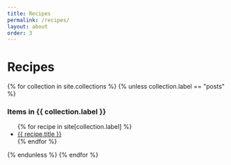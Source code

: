 ```yaml
---
title: Recipes
permalink: /recipes/
layout: about
order: 3
---
```

<html>
  <body>
    <h1>Recipes</h1>
    <div>
      {% for collection in site.collections %}
        {% unless collection.label == "posts" %}
          <h3 class="post-meta">
            Items in {{ collection.label }}
          </h3>
          <ul>
            {% for recipe in site[collection.label] %}
              <li><a href="{{ recipe.url }}">{{ recipe.title }}</a></li>
            {% endfor %}
          </ul>
        {% endunless %}
      {% endfor %}
    </div>
  </body>
</html>
